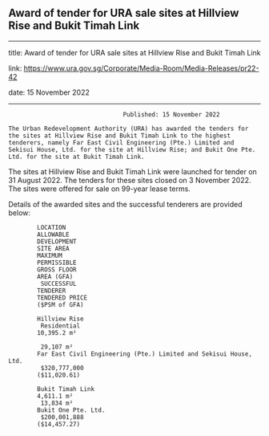 ## Award of tender for URA sale sites at Hillview Rise and Bukit Timah Link
---
title: Award of tender for URA sale sites at Hillview Rise and Bukit Timah Link

link: https://www.ura.gov.sg/Corporate/Media-Room/Media-Releases/pr22-42

date: 15 November 2022

---


                                    Published: 15 November 2022

    The Urban Redevelopment Authority (URA) has awarded the tenders for the sites at Hillview Rise and Bukit Timah Link to the highest tenderers, namely Far East Civil Engineering (Pte.) Limited and Sekisui House, Ltd. for the site at Hillview Rise; and Bukit One Pte. Ltd. for the site at Bukit Timah Link.

The sites at Hillview Rise and Bukit Timah Link were launched for tender on 31 August 2022. The tenders for these sites closed on 3 November 2022. The sites were offered for sale on 99-year lease terms.

Details of the awarded sites and the successful tenderers are provided below:

            LOCATION
            ALLOWABLE
            DEVELOPMENT
            SITE AREA
            MAXIMUM
            PERMISSIBLE
            GROSS FLOOR
            AREA (GFA)
             SUCCESSFUL
            TENDERER
            TENDERED PRICE
            ($PSM of GFA)

            Hillview Rise
             Residential
            10,395.2 m²

             29,107 m²
            Far East Civil Engineering (Pte.) Limited and Sekisui House, Ltd.
             $320,777,000
            ($11,020.61)

            Bukit Timah Link
            4,611.1 m²
             13,834 m²
            Bukit One Pte. Ltd.
             $200,001,888
            ($14,457.27)